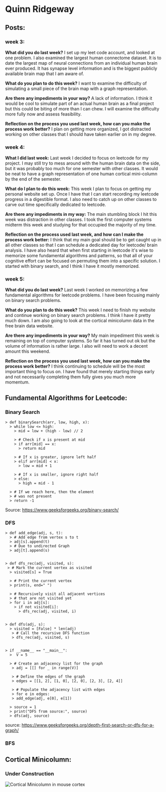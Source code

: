 # Quinn Ridgeway

## Posts:

### week 3:

**What did you do last week?**
I set up my leet code account, and looked at one problem. I also examined the largest human connectome dataset. It is to date the largest map of neural connections from an individual human brain ever produced. It has synapse level information and is the biggest publicly available brain map that I am aware of.   

**What do you plan to do this week?**
I want to examine the difficulty of simulating a small piece of the brain map with a graph representation.

**Are there any impediments in your way?**
A lack of information. I think it would be cool to simulate part of an actual human brain as a final project but this could be biting of more than I can chew. I will examine the difficulty more fully now and assess feasibility.

**Reflection on the process you used last week, how can you make the process work better?**
I plan on getting more organized, I got distracted working on other classes that I should have taken earlier on in my degree. 

### week 4:
  
**What I did  last week:**
Last week I decided to focus on leetcode for my project. I may still try to mess around with the human brain data on the side, but it was probably too much for one semester with other classes. It would be neat to have a graph representation of one human cortical mini-column by the end of the semester. 

**What do I plan to do this week:**
This week I plan to focus on getting my personal website set up. Once I have that I can start recording my leetcode progress in a digestible format. I also need to catch up on other classes to carve out time specifically dedicated to leetcode. 

**Are there any impediments in my way:** 
The main stumbling block I hit this week was distraction in other classes. I took the first computer systems midterm this week and studying for that occupied the majority of my time. 

**Reflection on the process used last week, and how can I make the process work better:**
I think that my main goal should be to get caught up in all other classes so that I can schedule a dedicated day for leetcode/ brain analysis. I have also heard that when first starting in leetcode it's wise to memorize some fundamental algorithms and patterns, so that all of your cognitive effort can be focused on permuting them into a specific solution. I started with binary search, and I think I have it mostly memorized. 

### week 5:
 
**What did you do last week?**
Last week I worked on memorizing a few fundamental algorithms for leetcode problems. I have been focusing mainly on binary search problems.

**What do you plan to do this week?**
This week I need to finish my website and continue working on binary search problems. I think I have it pretty much down. I am also going to look at the cortical minicolumn data in the free brain data website. 

**Are there any impediments in your way?**
My main impediment this week is remaining on top of computer systems. So far it has turned out ok but the volume of information is rather large. I also will need to work a decent amount this weekend.

**Reflection on the process you used last week, how can you make the process work better?**
I think continuing to schedule will be the most important thing to focus on. I have found that merely starting things early and not necessarily completing them fully gives you much more momentum.


## Fundamental Algorithms for Leetcode:
  
### Binary Search

    > def binarySearch(arr, low, high, x):
      > while low <= high:
        > mid = low + (high - low) // 2
        
        > # Check if x is present at mid
        > if arr[mid] == x:
          > return mid

        > # If x is greater, ignore left half
        > elif arr[mid] < x:
          > low = mid + 1

        > # If x is smaller, ignore right half
        > else:
          > high = mid - 1

      > # If we reach here, then the element
      > # was not present
      > return -1

  Source: https://www.geeksforgeeks.org/binary-search/

  
### DFS

    > def add_edge(adj, s, t):
      > # Add edge from vertex s to t
      > adj[s].append(t)
      > # Due to undirected Graph
      > adj[t].append(s)


    > def dfs_rec(adj, visited, s):
     > # Mark the current vertex as visited
      > visited[s] = True

      > # Print the current vertex
      > print(s, end=" ")

      > # Recursively visit all adjacent vertices
      > # that are not visited yet
      > for i in adj[s]:
        > if not visited[i]:
          > dfs_rec(adj, visited, i)


    > def dfs(adj, s):
      > visited = [False] * len(adj)
       > # Call the recursive DFS function
       > dfs_rec(adj, visited, s)


    > if __name__ == "__main__":
      >  V = 5

      > # Create an adjacency list for the graph
       > adj = [[] for _ in range(V)]

       > # Define the edges of the graph
       > edges = [[1, 2], [1, 0], [2, 0], [2, 3], [2, 4]]

       > # Populate the adjacency list with edges
       > for e in edges:
       > add_edge(adj, e[0], e[1])

      > source = 1
      > print("DFS from source:", source)
      > dfs(adj, source)

  source: https://www.geeksforgeeks.org/depth-first-search-or-dfs-for-a-graph/

  
### BFS
  

## Cortical Minicolumn:

### Under Construction

<picture>
 <source media="(prefers-color-scheme: dark)" srcset="https://upload.wikimedia.org/wikipedia/commons/2/21/Cortical_Minicolumn.png">
 <source media="(prefers-color-scheme: light)" srcset="https://upload.wikimedia.org/wikipedia/commons/2/21/Cortical_Minicolumn.png">
 <img alt="Cortical Minicolumn in mouse cortex" src="https://upload.wikimedia.org/wikipedia/commons/2/21/Cortical_Minicolumn.png">
</picture>


